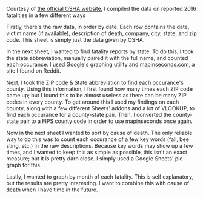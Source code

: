 Courtesy of <a href="https://www.osha.gov/dep/fatcat/dep_fatcat.html">the official OSHA website</a>, I compiled the data on reported 2016 fatalities in a few different ways

Firstly, there's the raw data, in order by date. Each row contains the date, victim name (if available), description of death, company, city, state, and zip code. This sheet is simply just the data given by OSHA.

In the next sheet, I wanted to find fatality reports by state. To do this, I took the state abbreviation, manually paired it with the full name, and counted each occurance. I used Google's graphing utility and <a href="http://mapinseconds.com">mapinseconds.com</a>, a site I found on Reddit.

Next, I took the ZIP code & State abbreviation to find each occurance's county. Using this information, I first found how many times each ZIP code came up; but I found this to be almost useless as there can be many ZIP codes in every county. To get around this I used my findings on each county, along with a few different Sheets' addons and a lot of VLOOKUP, to find each occurance for a county-state pair. Then, I converted the county-state pair to a FIPS county code in order to use mapinseconds once again.

Now in the next sheet I wanted to sort by cause of death. The only reliable way to do this was to count each occurance of a few key words (fall, bee sting, etc.) in the raw descriptions. Because key words may show up a few times, and I wanted to keep this as simple as possible, this isn't an exact measure; but it is pretty darn close. I simply used a Google Sheets' pie graph for this.

Lastly, I wanted to graph by month of each fatality. This is self explanatory, but the results are pretty interesting. I want to combine this with cause of death when I have time in the future.

